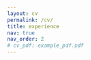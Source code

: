 ```yaml
---
layout: cv
permalink: /cv/
title: experience
nav: true
nav_order: 2
# cv_pdf: example_pdf.pdf
---
```

<!-- jt comment: change the content of this page in _data/cv.yml -->